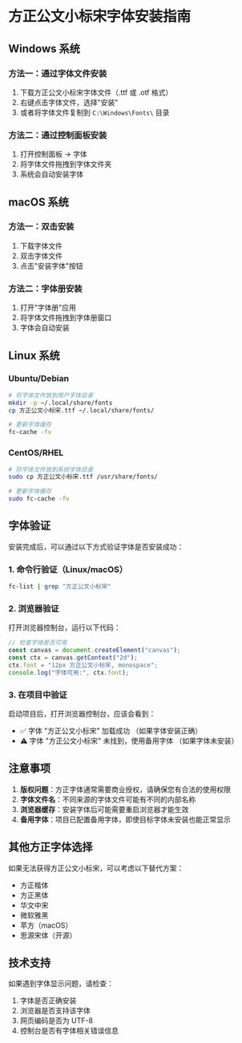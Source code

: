 # 方正公文小标宋字体安装指南

## Windows 系统

### 方法一：通过字体文件安装

1. 下载方正公文小标宋字体文件（.ttf 或 .otf 格式）
2. 右键点击字体文件，选择"安装"
3. 或者将字体文件复制到 `C:\Windows\Fonts\` 目录

### 方法二：通过控制面板安装

1. 打开控制面板 → 字体
2. 将字体文件拖拽到字体文件夹
3. 系统会自动安装字体

## macOS 系统

### 方法一：双击安装

1. 下载字体文件
2. 双击字体文件
3. 点击"安装字体"按钮

### 方法二：字体册安装

1. 打开"字体册"应用
2. 将字体文件拖拽到字体册窗口
3. 字体会自动安装

## Linux 系统

### Ubuntu/Debian

```bash
# 将字体文件放到用户字体目录
mkdir -p ~/.local/share/fonts
cp 方正公文小标宋.ttf ~/.local/share/fonts/

# 更新字体缓存
fc-cache -fv
```

### CentOS/RHEL

```bash
# 将字体文件放到系统字体目录
sudo cp 方正公文小标宋.ttf /usr/share/fonts/

# 更新字体缓存
sudo fc-cache -fv
```

## 字体验证

安装完成后，可以通过以下方式验证字体是否安装成功：

### 1. 命令行验证（Linux/macOS）

```bash
fc-list | grep "方正公文小标宋"
```

### 2. 浏览器验证

打开浏览器控制台，运行以下代码：

```javascript
// 检查字体是否可用
const canvas = document.createElement("canvas");
const ctx = canvas.getContext("2d");
ctx.font = "12px 方正公文小标宋, monospace";
console.log("字体可用:", ctx.font);
```

### 3. 在项目中验证

启动项目后，打开浏览器控制台，应该会看到：

-   ✅ 字体 "方正公文小标宋" 加载成功 （如果字体安装正确）
-   ⚠️ 字体 "方正公文小标宋" 未找到，使用备用字体 （如果字体未安装）

## 注意事项

1. **版权问题**：方正字体通常需要商业授权，请确保您有合法的使用权限
2. **字体文件名**：不同来源的字体文件可能有不同的内部名称
3. **浏览器缓存**：安装字体后可能需要重启浏览器才能生效
4. **备用字体**：项目已配置备用字体，即使目标字体未安装也能正常显示

## 其他方正字体选择

如果无法获得方正公文小标宋，可以考虑以下替代方案：

-   方正楷体
-   方正黑体
-   华文中宋
-   微软雅黑
-   苹方（macOS）
-   思源宋体（开源）

## 技术支持

如果遇到字体显示问题，请检查：

1. 字体是否正确安装
2. 浏览器是否支持该字体
3. 网页编码是否为 UTF-8
4. 控制台是否有字体相关错误信息
